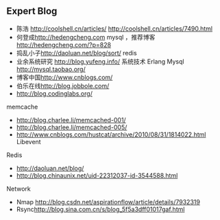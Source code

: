 ## Expert Blog

- 陈浩 <http://coolshell.cn/articles/> <http://coolshell.cn/articles/7490.html>
- 何登成<http://hedengcheng.com> mysql ，推荐博客 <http://hedengcheng.com/?p=828>
- 捣乱小子<http://daoluan.net/blog/sort/>  redis
- 业余系统研究 <http://blog.yufeng.info/>  系统技术 Erlang Mysql <http://mysql.taobao.org/>
- 博客中国<http://www.cnblogs.com/> 
- 伯乐在线<http://blog.jobbole.com/>
- <http://blog.codinglabs.org/>


memcache 
  - <http://blog.charlee.li/memcached-001/> 
  - <http://blog.charlee.li/memcached-005/>
  - <http://www.cnblogs.com/hustcat/archive/2010/08/31/1814022.html> Libevent 
  
Redis
  - <http://daoluan.net/blog/>
  - <http://blog.chinaunix.net/uid-22312037-id-3544588.html>

Network
 - Nmap <http://blog.csdn.net/aspirationflow/article/details/7932319>
 - Rsync<http://blog.sina.com.cn/s/blog_5f5a3dff01017gaf.html>
